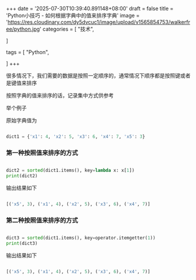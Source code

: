 +++
date = '2025-07-30T10:39:40.891148+08:00'
draft = false
title = 'Python小技巧 - 如何根据字典中的值来排序字典'
image = 'https://res.cloudinary.com/dy5dvcuc1/image/upload/v1565854753/walkerfree/python.jpg'
categories = [
    "技术",

]

tags = [
    "Python",

]
+++

很多情况下，我们需要的数据是按照一定顺序的，通常情况下顺序都是按照键或者是键值来排序

按照字典的值来排序的话，记录集中方式供参考

举个例子

原始字典值为

```python

dict1 = {'x1': 4, 'x2': 5, 'x3': 6, 'x4': 7, 'x5': 3}
```

### 第一种按照值来排序的方式

```python

dict2 = sorted(dict1.items(), key=lambda x: x[1])
print(dict2)
```

输出结果如下

```python

[('x5', 3), ('x1', 4), ('x2', 5), ('x3', 6), ('x4', 7)]
```

### 第二种按照值来排序的方式

```python

dict3 = sorted(dict1.items(), key=operator.itemgetter(1))
print(dict3)
```

输出结果如下

```python

[('x5', 3), ('x1', 4), ('x2', 5), ('x3', 6), ('x4', 7)]
```